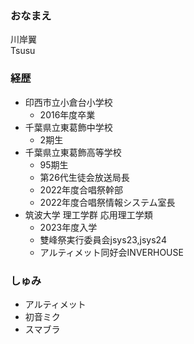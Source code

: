 ### おなまえ
川岸翼  
Tsusu

### 経歴
* 印西市立小倉台小学校
  * 2016年度卒業
* 千葉県立東葛飾中学校  
  * 2期生
* 千葉県立東葛飾高等学校
  * 95期生
  * 第26代生徒会放送局長
  * 2022年度合唱祭幹部
  * 2022年度合唱祭情報システム室長
* 筑波大学 理工学群 応用理工学類
  * 2023年度入学
  * 雙峰祭実行委員会jsys23,jsys24
  * アルティメット同好会INVERHOUSE

### しゅみ
* アルティメット
* 初音ミク
* スマブラ
